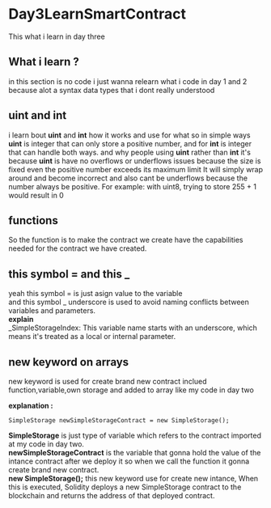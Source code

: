 # Day3LearnSmartContract
This what i learn in day three

## What i learn ?
in this section is no code i just wanna relearn what i code in day 1 and 2 because alot a syntax data types that i dont really understood

## uint and int

i learn bout **uint** and **int** how it works and use for what
so in simple ways **uint** is integer that can only store a positive number, and for **int** is integer that can handle both ways.
and why people using **uint** rather than **int** it's because **uint** is have no overflows or underflows issues because the size is fixed even the positive number exceeds its maximum limit It will simply wrap around and become incorrect and also cant be underflows because the number always be positive.
For example: with uint8, trying to store 255 + 1 would result in 0

## functions

So the function is to make the contract we create have the capabilities needed for the contract we have created.

## this symbol = and this _

yeah this symbol = is just asign value to the variable  
and this symbol _  underscore is used to avoid naming conflicts between variables and parameters.  
**explain**  
_SimpleStorageIndex: This variable name starts with an underscore, which means it's treated as a local or internal parameter.

## new keyword on arrays
new keyword is used for create brand new contract inclued function,variable,own storage and added to array like my code in day two 

**explanation :**

```SimpleStorage newSimpleStorageContract = new SimpleStorage();```


**SimpleStorage** is just type of variable which refers to the contract imported at my code in day two.  
**newSimpleStorageContract** is the variable that gonna hold the value of the intance contract after we deploy it so when we call the function it gonna create brand new contract.  
**new SimpleStorage();** this new keyword use for create new intance, When this is executed, Solidity deploys a new SimpleStorage contract to the blockchain and returns the address of that deployed contract.





